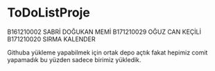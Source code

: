 # ToDoListProje
B161210002 SABRİ DOĞUKAN MEMİ
B171210029 OĞUZ CAN KEÇİLİ 
B171210020 SIRMA KALENDER

Githuba yükleme yapabilmek için ortak depo açtık fakat hepimiz comit yapamadık bu yüzden sadece birimiz yükledik.
